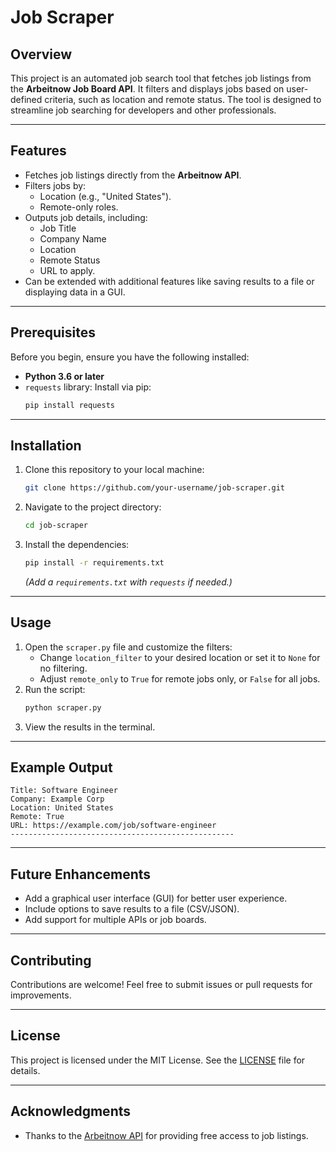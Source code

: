 # Job Scraper

## Overview
This project is an automated job search tool that fetches job listings from the **Arbeitnow Job Board API**. It filters and displays jobs based on user-defined criteria, such as location and remote status. The tool is designed to streamline job searching for developers and other professionals.

---

## Features
- Fetches job listings directly from the **Arbeitnow API**.
- Filters jobs by:
  - Location (e.g., "United States").
  - Remote-only roles.
- Outputs job details, including:
  - Job Title
  - Company Name
  - Location
  - Remote Status
  - URL to apply.
- Can be extended with additional features like saving results to a file or displaying data in a GUI.

---

## Prerequisites
Before you begin, ensure you have the following installed:
- **Python 3.6 or later**
- `requests` library: Install via pip:
  ```bash
  pip install requests
  ```

---

## Installation
1. Clone this repository to your local machine:
   ```bash
   git clone https://github.com/your-username/job-scraper.git
   ```
2. Navigate to the project directory:
   ```bash
   cd job-scraper
   ```
3. Install the dependencies:
   ```bash
   pip install -r requirements.txt
   ```
   *(Add a `requirements.txt` with `requests` if needed.)*

---

## Usage
1. Open the `scraper.py` file and customize the filters:
   - Change `location_filter` to your desired location or set it to `None` for no filtering.
   - Adjust `remote_only` to `True` for remote jobs only, or `False` for all jobs.
2. Run the script:
   ```bash
   python scraper.py
   ```
3. View the results in the terminal.

---

## Example Output
```
Title: Software Engineer
Company: Example Corp
Location: United States
Remote: True
URL: https://example.com/job/software-engineer
--------------------------------------------------
```

---

## Future Enhancements
- Add a graphical user interface (GUI) for better user experience.
- Include options to save results to a file (CSV/JSON).
- Add support for multiple APIs or job boards.

---

## Contributing
Contributions are welcome! Feel free to submit issues or pull requests for improvements.

---

## License
This project is licensed under the MIT License. See the [LICENSE](LICENSE) file for details.

---

## Acknowledgments
- Thanks to the [Arbeitnow API](https://arbeitnow.com/api/job-board-api) for providing free access to job listings.
